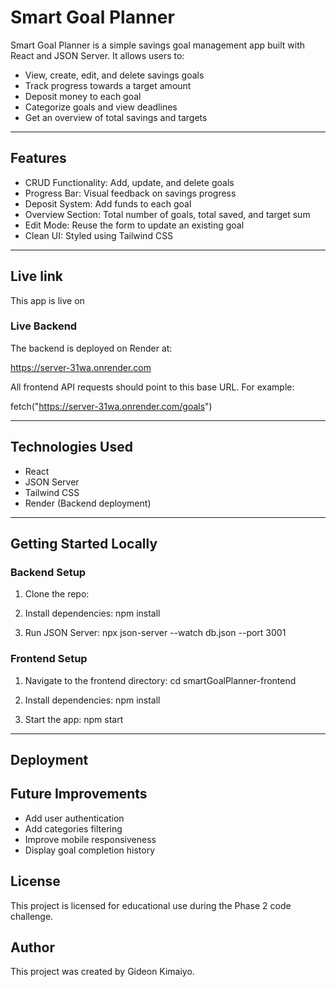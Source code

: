 # Smart Goal Planner

Smart Goal Planner is a simple savings goal management app built with React and JSON Server. It allows users to:

- View, create, edit, and delete savings goals
- Track progress towards a target amount
- Deposit money to each goal
- Categorize goals and view deadlines
- Get an overview of total savings and targets

---

## Features

- CRUD Functionality: Add, update, and delete goals
- Progress Bar: Visual feedback on savings progress
- Deposit System: Add funds to each goal
- Overview Section: Total number of goals, total saved, and target sum
- Edit Mode: Reuse the form to update an existing goal
- Clean UI: Styled using Tailwind CSS

---
## Live link

This app is live on

### Live Backend

The backend is deployed on Render at:

https://server-31wa.onrender.com

All frontend API requests should point to this base URL. For example:

fetch("https://server-31wa.onrender.com/goals")

---


## Technologies Used

- React
- JSON Server
- Tailwind CSS
- Render (Backend deployment)

---

## Getting Started Locally

### Backend Setup

1. Clone the repo:
  

2. Install dependencies:
   npm install

3. Run JSON Server:
   npx json-server --watch db.json --port 3001

### Frontend Setup

1. Navigate to the frontend directory:
   cd smartGoalPlanner-frontend

2. Install dependencies:
   npm install

3. Start the app:
   npm start

---

## Deployment



## Future Improvements

- Add user authentication
- Add categories filtering
- Improve mobile responsiveness
- Display goal completion history



## License

This project is licensed for educational use during the Phase 2 code challenge.

## Author

This project was created  by Gideon Kimaiyo.